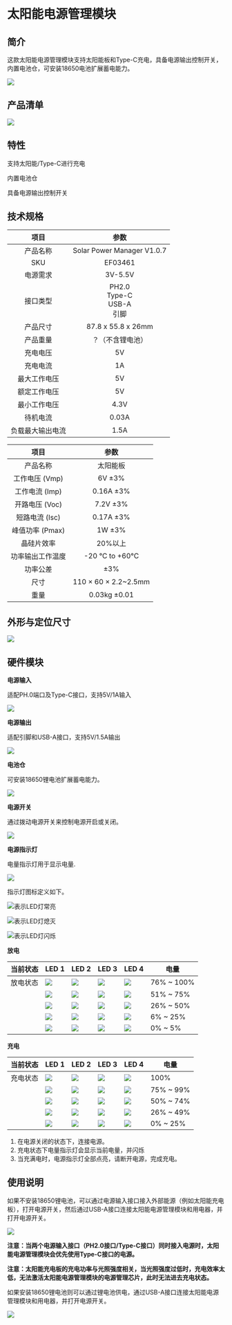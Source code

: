 ﻿# 太阳能电源管理模块

## 简介

这款太阳能电源管理模块支持太阳能板和Type-C充电，具备电源输出控制开关，内置电池仓，可安装18650电池扩展蓄电能力。


![](https://wiki-media-ef.oss-cn-hongkong.aliyuncs.com/docs/microbit/sensor/octopus-sensors/input/images/03461-1.png)

## 产品清单

![](https://wiki-media-ef.oss-cn-hongkong.aliyuncs.com/docs/microbit/sensor/octopus-sensors/input/images/03461-packing-list.png)

## 特性

支持太阳能/Type-C进行充电

内置电池仓

具备电源输出控制开关

## 技术规格

项目 | 参数
:-: | :-:
产品名称 | Solar Power Manager V1.0.7
SKU|EF03461
电源需求|3V-5.5V
接口类型|PH2.0<br />Type-C<br />USB-A<br />引脚
产品尺寸 | 87.8 x 55.8 x 26mm
产品重量 | ？（不含锂电池）
充电电压 | 5V
充电电流 | 1A
最大工作电压 | 5V
额定工作电压 | 5V
最小工作电压 | 4.3V
待机电流 | 0.03A
负载最大输出电流 | 1.5A

项目 | 参数
:-: | :-:
产品名称 | 太阳能板
工作电压 (Vmp) | 6V ±3%
工作电流 (Imp) | 0.16A ±3%
开路电压 (Voc) | 7.2V ±3%
短路电流 (Isc) | 0.17A ±3%
峰值功率 (Pmax) | 1W ±3%
晶硅片效率 | 20%以上
功率输出工作温度 | -20 °C to +60°C
功率公差 | ±3%
尺寸 | 110 × 60 × 2.2~2.5mm
重量 | 0.03kg ±0.01

## 外形与定位尺寸

![](https://wiki-media-ef.oss-cn-hongkong.aliyuncs.com/docs/microbit/sensor/octopus-sensors/input/images/03461-2.png)

## 硬件模块

**电源输入**

适配PH.0端口及Type-C接口，支持5V/1A输入

![](https://wiki-media-ef.oss-cn-hongkong.aliyuncs.com/docs/microbit/sensor/octopus-sensors/input/images/03461-3.png)

**电源输出**

适配引脚和USB-A接口，支持5V/1.5A输出

![](https://wiki-media-ef.oss-cn-hongkong.aliyuncs.com/docs/microbit/sensor/octopus-sensors/input/images/03461-4.png)

**电池仓**

可安装18650锂电池扩展蓄电能力。

![](https://wiki-media-ef.oss-cn-hongkong.aliyuncs.com/docs/microbit/sensor/octopus-sensors/input/images/03461-5.png)

**电源开关**

通过拨动电源开关来控制电源开启或关闭。

![](https://wiki-media-ef.oss-cn-hongkong.aliyuncs.com/docs/microbit/sensor/octopus-sensors/input/images/03461-6.png)

**电源指示灯**

电量指示灯用于显示电量.

![](https://wiki-media-ef.oss-cn-hongkong.aliyuncs.com/docs/microbit/sensor/octopus-sensors/input/images/03461-7.png)

指示灯图标定义如下。

![](https://wiki-media-ef.oss-cn-hongkong.aliyuncs.com/i18n/en/docusaurus-plugin-content-docs/current/microbit/expansion-board/images/LED-1.png)表示LED灯常亮

![](https://wiki-media-ef.oss-cn-hongkong.aliyuncs.com/i18n/en/docusaurus-plugin-content-docs/current/microbit/expansion-board/images/LED-2.png)表示LED灯熄灭

![](https://wiki-media-ef.oss-cn-hongkong.aliyuncs.com/i18n/en/docusaurus-plugin-content-docs/current/microbit/expansion-board/images/LED-3.png)表示LED灯闪烁

**放电**

| 当前状态 | LED 1 | LED 2 | LED 3 | LED 4 | 电量    |
|----------|-------|-------|-------|-------|---------|
| 放电状态 | ![](https://wiki-media-ef.oss-cn-hongkong.aliyuncs.com/i18n/en/docusaurus-plugin-content-docs/current/microbit/expansion-board/images/LED-1.png) | ![](https://wiki-media-ef.oss-cn-hongkong.aliyuncs.com/i18n/en/docusaurus-plugin-content-docs/current/microbit/expansion-board/images/LED-1.png) | ![](https://wiki-media-ef.oss-cn-hongkong.aliyuncs.com/i18n/en/docusaurus-plugin-content-docs/current/microbit/expansion-board/images/LED-1.png) | ![](https://wiki-media-ef.oss-cn-hongkong.aliyuncs.com/i18n/en/docusaurus-plugin-content-docs/current/microbit/expansion-board/images/LED-1.png) | 76% ~ 100% |
|          | ![](https://wiki-media-ef.oss-cn-hongkong.aliyuncs.com/i18n/en/docusaurus-plugin-content-docs/current/microbit/expansion-board/images/LED-1.png) | ![](https://wiki-media-ef.oss-cn-hongkong.aliyuncs.com/i18n/en/docusaurus-plugin-content-docs/current/microbit/expansion-board/images/LED-1.png) | ![](https://wiki-media-ef.oss-cn-hongkong.aliyuncs.com/i18n/en/docusaurus-plugin-content-docs/current/microbit/expansion-board/images/LED-1.png) | ![](https://wiki-media-ef.oss-cn-hongkong.aliyuncs.com/i18n/en/docusaurus-plugin-content-docs/current/microbit/expansion-board/images/LED-2.png) | 51% ~ 75% |
|          | ![](https://wiki-media-ef.oss-cn-hongkong.aliyuncs.com/i18n/en/docusaurus-plugin-content-docs/current/microbit/expansion-board/images/LED-1.png) | ![](https://wiki-media-ef.oss-cn-hongkong.aliyuncs.com/i18n/en/docusaurus-plugin-content-docs/current/microbit/expansion-board/images/LED-1.png) | ![](https://wiki-media-ef.oss-cn-hongkong.aliyuncs.com/i18n/en/docusaurus-plugin-content-docs/current/microbit/expansion-board/images/LED-2.png) | ![](https://wiki-media-ef.oss-cn-hongkong.aliyuncs.com/i18n/en/docusaurus-plugin-content-docs/current/microbit/expansion-board/images/LED-2.png) | 26% ~ 50% |
|          | ![](https://wiki-media-ef.oss-cn-hongkong.aliyuncs.com/i18n/en/docusaurus-plugin-content-docs/current/microbit/expansion-board/images/LED-1.png) | ![](https://wiki-media-ef.oss-cn-hongkong.aliyuncs.com/i18n/en/docusaurus-plugin-content-docs/current/microbit/expansion-board/images/LED-2.png) | ![](https://wiki-media-ef.oss-cn-hongkong.aliyuncs.com/i18n/en/docusaurus-plugin-content-docs/current/microbit/expansion-board/images/LED-2.png) | ![](https://wiki-media-ef.oss-cn-hongkong.aliyuncs.com/i18n/en/docusaurus-plugin-content-docs/current/microbit/expansion-board/images/LED-2.png) | 6% ~ 25% |
|          | ![](https://wiki-media-ef.oss-cn-hongkong.aliyuncs.com/i18n/en/docusaurus-plugin-content-docs/current/microbit/expansion-board/images/LED-3.png) | ![](https://wiki-media-ef.oss-cn-hongkong.aliyuncs.com/i18n/en/docusaurus-plugin-content-docs/current/microbit/expansion-board/images/LED-2.png) | ![](https://wiki-media-ef.oss-cn-hongkong.aliyuncs.com/i18n/en/docusaurus-plugin-content-docs/current/microbit/expansion-board/images/LED-2.png) | ![](https://wiki-media-ef.oss-cn-hongkong.aliyuncs.com/i18n/en/docusaurus-plugin-content-docs/current/microbit/expansion-board/images/LED-2.png) | 0% ~ 5% |

**充电**

| 当前状态 | LED 1 | LED 2 | LED 3 | LED 4 | 电量    |
|----------|-------|-------|-------|-------|---------|
| 充电状态 | ![](https://wiki-media-ef.oss-cn-hongkong.aliyuncs.com/i18n/en/docusaurus-plugin-content-docs/current/microbit/expansion-board/images/LED-1.png) | ![](https://wiki-media-ef.oss-cn-hongkong.aliyuncs.com/i18n/en/docusaurus-plugin-content-docs/current/microbit/expansion-board/images/LED-1.png) | ![](https://wiki-media-ef.oss-cn-hongkong.aliyuncs.com/i18n/en/docusaurus-plugin-content-docs/current/microbit/expansion-board/images/LED-1.png) | ![](https://wiki-media-ef.oss-cn-hongkong.aliyuncs.com/i18n/en/docusaurus-plugin-content-docs/current/microbit/expansion-board/images/LED-1.png) | 100%    |
|          | ![](https://wiki-media-ef.oss-cn-hongkong.aliyuncs.com/i18n/en/docusaurus-plugin-content-docs/current/microbit/expansion-board/images/LED-1.png) | ![](https://wiki-media-ef.oss-cn-hongkong.aliyuncs.com/i18n/en/docusaurus-plugin-content-docs/current/microbit/expansion-board/images/LED-1.png) | ![](https://wiki-media-ef.oss-cn-hongkong.aliyuncs.com/i18n/en/docusaurus-plugin-content-docs/current/microbit/expansion-board/images/LED-1.png) | ![](https://wiki-media-ef.oss-cn-hongkong.aliyuncs.com/i18n/en/docusaurus-plugin-content-docs/current/microbit/expansion-board/images/LED-3.png) | 75% ~ 99%|
|          | ![](https://wiki-media-ef.oss-cn-hongkong.aliyuncs.com/i18n/en/docusaurus-plugin-content-docs/current/microbit/expansion-board/images/LED-1.png) | ![](https://wiki-media-ef.oss-cn-hongkong.aliyuncs.com/i18n/en/docusaurus-plugin-content-docs/current/microbit/expansion-board/images/LED-1.png) | ![](https://wiki-media-ef.oss-cn-hongkong.aliyuncs.com/i18n/en/docusaurus-plugin-content-docs/current/microbit/expansion-board/images/LED-3.png) | ![](https://wiki-media-ef.oss-cn-hongkong.aliyuncs.com/i18n/en/docusaurus-plugin-content-docs/current/microbit/expansion-board/images/LED-2.png) | 50% ~ 74%|
|          | ![](https://wiki-media-ef.oss-cn-hongkong.aliyuncs.com/i18n/en/docusaurus-plugin-content-docs/current/microbit/expansion-board/images/LED-1.png) | ![](https://wiki-media-ef.oss-cn-hongkong.aliyuncs.com/i18n/en/docusaurus-plugin-content-docs/current/microbit/expansion-board/images/LED-3.png) | ![](https://wiki-media-ef.oss-cn-hongkong.aliyuncs.com/i18n/en/docusaurus-plugin-content-docs/current/microbit/expansion-board/images/LED-2.png) | ![](https://wiki-media-ef.oss-cn-hongkong.aliyuncs.com/i18n/en/docusaurus-plugin-content-docs/current/microbit/expansion-board/images/LED-2.png) | 26% ~ 49% |
|          | ![](https://wiki-media-ef.oss-cn-hongkong.aliyuncs.com/i18n/en/docusaurus-plugin-content-docs/current/microbit/expansion-board/images/LED-3.png) | ![](https://wiki-media-ef.oss-cn-hongkong.aliyuncs.com/i18n/en/docusaurus-plugin-content-docs/current/microbit/expansion-board/images/LED-2.png) | ![](https://wiki-media-ef.oss-cn-hongkong.aliyuncs.com/i18n/en/docusaurus-plugin-content-docs/current/microbit/expansion-board/images/LED-2.png) | ![](https://wiki-media-ef.oss-cn-hongkong.aliyuncs.com/i18n/en/docusaurus-plugin-content-docs/current/microbit/expansion-board/images/LED-2.png) | 0% ~ 25% |

1. 在电源关闭的状态下，连接电源。
3. 充电状态下电量指示灯会显示当前电量，并闪烁
4. 当充满电时，电源指示灯全部点亮，请断开电源，完成充电。

## 使用说明

如果不安装18650锂电池，可以通过电源输入接口接入外部能源（例如太阳能充电板），打开电源开关，然后通过USB-A接口连接太阳能电源管理模块和用电器，并打开电源开关。

![](https://wiki-media-ef.oss-cn-hongkong.aliyuncs.com/docs/microbit/sensor/octopus-sensors/input/images/03461-8.png)

**注意：当两个电源输入接口（PH2.0接口/Type-C接口）同时接入电源时，太阳能电源管理模块会优先使用Type-C接口的电源。**

**注意：太阳能充电板的充电功率与光照强度相关，当光照强度过低时，充电效率太低，无法激活太阳能电源管理模块的电源管理芯片，此时无法进去充电状态。**

如果安装18650锂电池则可以通过锂电池供电，通过USB-A接口连接太阳能电源管理模块和用电器，并打开电源开关。

![](https://wiki-media-ef.oss-cn-hongkong.aliyuncs.com/docs/microbit/sensor/octopus-sensors/input/images/03461-9.png)
